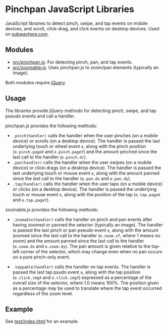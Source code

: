 # Pinchpan JavaScript Libraries

JavaScript libraries to detect pinch, swipe, and tap events on mobile devices,
and scroll, click-drag, and click events on desktop devices.  Used on
[subwayhere.com].

## Modules

* [src/pinchpan.js]: For detecting pinch, pan, and tap events.
* [src/zoomable.js]: Uses pinchpan.js to zoom/pan elements (typically an image).

Both modules require [jQuery].

## Usage

The libraries provide jQuery methods for detecting pinch, swipe, and tap pseudo
events and call a handler.

pinchpan.js provides the following methods:
  * ```.pinch(handler)``` calls the handler when the user pinches (on a mobile
    device) or scrolls (on a desktop device). The handler is passed the last
    underlying touch or wheel event ```e```, along with the pinch position
    (```e.pinch.pageX``` and ```e.pinch.pageY```) and the amount pinched since
    the last call to the handler (```e.pinch.dr```).
  * ```.pan(handler)``` calls the handler when the user swipes (on a mobile
    device) or click-drags (on a desktop device). The handler is passed the
    last underlying touch or mouse event ```e```, along with the amount panned
    since the last call to the handler (```e.pan.dx``` and ```e.pan.dy```).
  * ```.tap(handler)``` calls the handler when the user taps (on a mobile
    device) or clicks (on a desktop device). The handler is passed the
    underlying touch or mouse event ```e```, along with the position of the tap
    (```e.tap.pageX``` and ```e.tap.pageY```).

zoomable.js provides the following methods:
  * ```.zoomable(handler)``` calls the handler on pinch and pan events after
    having zoomed or panned the selector (typically an image). The handler is
    passed the last pinch or pan pseudo event ```e```, along with the amount
    zoomed since the last call to the handler (```e.zoom.zf```, where 1 means
    no zoom) and the amount panned since the last call to the handler
    (```e.zoom.dx``` and ```e.zoom.dy```). The pan amount is given relative to
    the top-left corner of the selector, which may change even when no pan
    occurs on a pure pinch-only event.

  * ```.tappable(handler)``` calls the handler on tap events. The handler is
    passed the last tap psudo event ```e```, along with the tap position
    (```e.click.imgX``` and ```e.click.imgY```) expressed as a percentage of
    the overall size of the selector, where 1.0 means 100%. The position given
    as a percentage may be used to translate where the tap event occurred
    regardless of the zoom level.

## Example

See [test/index.html] for an example.

  [jQuery]: https://jquery.com/
  [src/pinchpan.js]: src/pinchpan.js
  [src/zoomable.js]: src/zoomable.js
  [test/index.html]: test/index.html
  [subwayhere.com]: https://subwayhere.com/picker2.html

